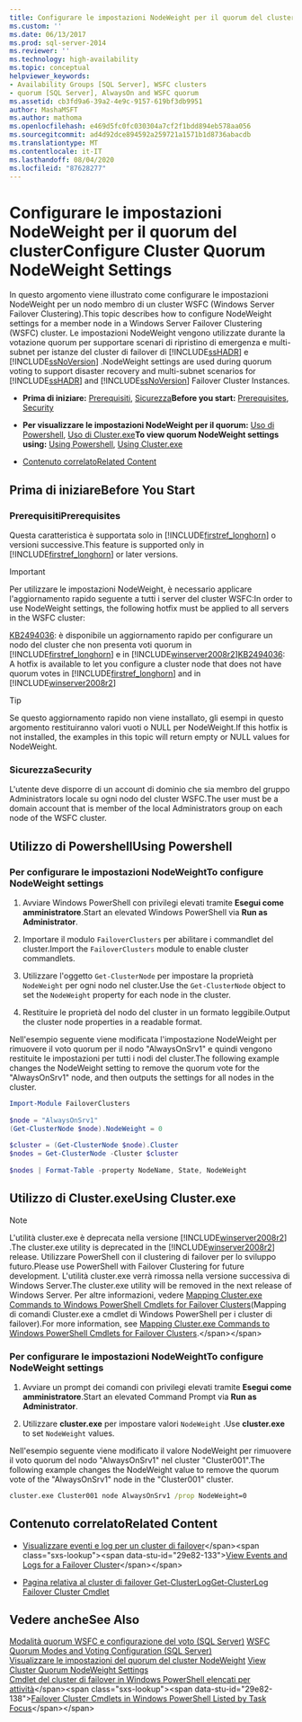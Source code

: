 ```yaml
---
title: Configurare le impostazioni NodeWeight per il quorum del cluster | Microsoft Docs
ms.custom: ''
ms.date: 06/13/2017
ms.prod: sql-server-2014
ms.reviewer: ''
ms.technology: high-availability
ms.topic: conceptual
helpviewer_keywords:
- Availability Groups [SQL Server], WSFC clusters
- quorum [SQL Server], AlwaysOn and WSFC quorum
ms.assetid: cb3fd9a6-39a2-4e9c-9157-619bf3db9951
author: MashaMSFT
ms.author: mathoma
ms.openlocfilehash: e469d5fc0fc030304a7cf2f1bdd894eb578aa056
ms.sourcegitcommit: ad4d92dce894592a259721a1571b1d8736abacdb
ms.translationtype: MT
ms.contentlocale: it-IT
ms.lasthandoff: 08/04/2020
ms.locfileid: "87628277"
---
```

# <a name="configure-cluster-quorum-nodeweight-settings"></a><span data-ttu-id="29e82-102">Configurare le impostazioni NodeWeight per il quorum del cluster</span><span class="sxs-lookup"><span data-stu-id="29e82-102">Configure Cluster Quorum NodeWeight Settings</span></span>
  <span data-ttu-id="29e82-103">In questo argomento viene illustrato come configurare le impostazioni NodeWeight per un nodo membro di un cluster WSFC (Windows Server Failover Clustering).</span><span class="sxs-lookup"><span data-stu-id="29e82-103">This topic describes how to configure NodeWeight settings for a member node in a Windows Server Failover Clustering (WSFC) cluster.</span></span> <span data-ttu-id="29e82-104">Le impostazioni NodeWeight vengono utilizzate durante la votazione quorum per supportare scenari di ripristino di emergenza e multi-subnet per istanze del cluster di failover di [!INCLUDE[ssHADR](../../../includes/sshadr-md.md)] e [!INCLUDE[ssNoVersion](../../../includes/ssnoversion-md.md)] .</span><span class="sxs-lookup"><span data-stu-id="29e82-104">NodeWeight settings are used during quorum voting to support disaster recovery and multi-subnet scenarios for [!INCLUDE[ssHADR](../../../includes/sshadr-md.md)] and [!INCLUDE[ssNoVersion](../../../includes/ssnoversion-md.md)] Failover Cluster Instances.</span></span>  
  
-   <span data-ttu-id="29e82-105">**Prima di iniziare:**  [Prerequisiti](#Prerequisites), [Sicurezza](#Security)</span><span class="sxs-lookup"><span data-stu-id="29e82-105">**Before you start:**  [Prerequisites](#Prerequisites), [Security](#Security)</span></span>  
  
-   <span data-ttu-id="29e82-106">**Per visualizzare le impostazioni NodeWeight per il quorum:** [Uso di Powershell](#PowerShellProcedure), [Uso di Cluster.exe](#CommandPromptProcedure)</span><span class="sxs-lookup"><span data-stu-id="29e82-106">**To view quorum NodeWeight settings using:** [Using Powershell](#PowerShellProcedure), [Using Cluster.exe](#CommandPromptProcedure)</span></span>  
  
-   [<span data-ttu-id="29e82-107">Contenuto correlato</span><span class="sxs-lookup"><span data-stu-id="29e82-107">Related Content</span></span>](#RelatedContent)  
  
##  <a name="before-you-start"></a><a name="BeforeYouBegin"></a> <span data-ttu-id="29e82-108">Prima di iniziare</span><span class="sxs-lookup"><span data-stu-id="29e82-108">Before You Start</span></span>  
  
###  <a name="prerequisites"></a><a name="Prerequisites"></a> <span data-ttu-id="29e82-109">Prerequisiti</span><span class="sxs-lookup"><span data-stu-id="29e82-109">Prerequisites</span></span>  
 <span data-ttu-id="29e82-110">Questa caratteristica è supportata solo in [!INCLUDE[firstref_longhorn](../../../includes/firstref-longhorn-md.md)] o versioni successive.</span><span class="sxs-lookup"><span data-stu-id="29e82-110">This feature is supported only in [!INCLUDE[firstref_longhorn](../../../includes/firstref-longhorn-md.md)] or later versions.</span></span>  
  
> [!IMPORTANT]  
>  <span data-ttu-id="29e82-111">Per utilizzare le impostazioni NodeWeight, è necessario applicare l'aggiornamento rapido seguente a tutti i server del cluster WSFC:</span><span class="sxs-lookup"><span data-stu-id="29e82-111">In order to use NodeWeight settings, the following hotfix must be applied to all servers in the WSFC cluster:</span></span>  
>   
>  <span data-ttu-id="29e82-112">[KB2494036](https://support.microsoft.com/kb/2494036): è disponibile un aggiornamento rapido per configurare un nodo del cluster che non presenta voti quorum in [!INCLUDE[firstref_longhorn](../../../includes/firstref-longhorn-md.md)] e in [!INCLUDE[winserver2008r2](../../../includes/winserver2008r2-md.md)]</span><span class="sxs-lookup"><span data-stu-id="29e82-112">[KB2494036](https://support.microsoft.com/kb/2494036): A hotfix is available to let you configure a cluster node that does not have quorum votes in [!INCLUDE[firstref_longhorn](../../../includes/firstref-longhorn-md.md)] and in [!INCLUDE[winserver2008r2](../../../includes/winserver2008r2-md.md)]</span></span>  
  
> [!TIP]  
>  <span data-ttu-id="29e82-113">Se questo aggiornamento rapido non viene installato, gli esempi in questo argomento restituiranno valori vuoti o NULL per NodeWeight.</span><span class="sxs-lookup"><span data-stu-id="29e82-113">If this hotfix is not installed, the examples in this topic will return empty or NULL values for NodeWeight.</span></span>  
  
###  <a name="security"></a><a name="Security"></a> <span data-ttu-id="29e82-114">Sicurezza</span><span class="sxs-lookup"><span data-stu-id="29e82-114">Security</span></span>  
 <span data-ttu-id="29e82-115">L'utente deve disporre di un account di dominio che sia membro del gruppo Administrators locale su ogni nodo del cluster WSFC.</span><span class="sxs-lookup"><span data-stu-id="29e82-115">The user must be a domain account that is member of the local Administrators group on each node of the WSFC cluster.</span></span>  
  
##  <a name="using-powershell"></a><a name="PowerShellProcedure"></a> <span data-ttu-id="29e82-116">Utilizzo di Powershell</span><span class="sxs-lookup"><span data-stu-id="29e82-116">Using Powershell</span></span>  
  
### <a name="to-configure-nodeweight-settings"></a><span data-ttu-id="29e82-117">Per configurare le impostazioni NodeWeight</span><span class="sxs-lookup"><span data-stu-id="29e82-117">To configure NodeWeight settings</span></span>
  
1.  <span data-ttu-id="29e82-118">Avviare Windows PowerShell con privilegi elevati tramite **Esegui come amministratore**.</span><span class="sxs-lookup"><span data-stu-id="29e82-118">Start an elevated Windows PowerShell via **Run as Administrator**.</span></span>  
  
2.  <span data-ttu-id="29e82-119">Importare il modulo `FailoverClusters` per abilitare i commandlet del cluster.</span><span class="sxs-lookup"><span data-stu-id="29e82-119">Import the `FailoverClusters` module to enable cluster commandlets.</span></span>  
  
3.  <span data-ttu-id="29e82-120">Utilizzare l'oggetto `Get-ClusterNode` per impostare la proprietà `NodeWeight` per ogni nodo nel cluster.</span><span class="sxs-lookup"><span data-stu-id="29e82-120">Use the `Get-ClusterNode` object to set the `NodeWeight` property for each node in the cluster.</span></span>  
  
4.  <span data-ttu-id="29e82-121">Restituire le proprietà del nodo del cluster in un formato leggibile.</span><span class="sxs-lookup"><span data-stu-id="29e82-121">Output the cluster node properties in a readable format.</span></span>  
  
 <span data-ttu-id="29e82-122">Nell'esempio seguente viene modificata l'impostazione NodeWeight per rimuovere il voto quorum per il nodo "AlwaysOnSrv1" e quindi vengono restituite le impostazioni per tutti i nodi del cluster.</span><span class="sxs-lookup"><span data-stu-id="29e82-122">The following example changes the NodeWeight setting to remove the quorum vote for the "AlwaysOnSrv1" node, and then outputs the settings for all nodes in the cluster.</span></span>
  
```powershell  
Import-Module FailoverClusters  
  
$node = "AlwaysOnSrv1"  
(Get-ClusterNode $node).NodeWeight = 0  
  
$cluster = (Get-ClusterNode $node).Cluster  
$nodes = Get-ClusterNode -Cluster $cluster  
  
$nodes | Format-Table -property NodeName, State, NodeWeight  
```  
  
##  <a name="using-clusterexe"></a><a name="CommandPromptProcedure"></a> <span data-ttu-id="29e82-123">Utilizzo di Cluster.exe</span><span class="sxs-lookup"><span data-stu-id="29e82-123">Using Cluster.exe</span></span>  
  
> [!NOTE]  
>  <span data-ttu-id="29e82-124">L'utilità cluster.exe è deprecata nella versione [!INCLUDE[winserver2008r2](../../../includes/winserver2008r2-md.md)] .</span><span class="sxs-lookup"><span data-stu-id="29e82-124">The cluster.exe utility is deprecated in the [!INCLUDE[winserver2008r2](../../../includes/winserver2008r2-md.md)] release.</span></span>  <span data-ttu-id="29e82-125">Utilizzare PowerShell con il clustering di failover per lo sviluppo futuro.</span><span class="sxs-lookup"><span data-stu-id="29e82-125">Please use PowerShell with Failover Clustering for future development.</span></span>  <span data-ttu-id="29e82-126">L'utilità cluster.exe verrà rimossa nella versione successiva di Windows Server.</span><span class="sxs-lookup"><span data-stu-id="29e82-126">The cluster.exe utility will be removed in the next release of Windows Server.</span></span> <span data-ttu-id="29e82-127">Per altre informazioni, vedere [Mapping Cluster.exe Commands to Windows PowerShell Cmdlets for Failover Clusters](https://technet.microsoft.com/library/ee619744\(WS.10\).aspx)(Mapping di comandi Cluster.exe a cmdlet di Windows PowerShell per i cluster di failover).</span><span class="sxs-lookup"><span data-stu-id="29e82-127">For more information, see [Mapping Cluster.exe Commands to Windows PowerShell Cmdlets for Failover Clusters](https://technet.microsoft.com/library/ee619744\(WS.10\).aspx).</span></span>  
  
### <a name="to-configure-nodeweight-settings"></a><span data-ttu-id="29e82-128">Per configurare le impostazioni NodeWeight</span><span class="sxs-lookup"><span data-stu-id="29e82-128">To configure NodeWeight settings</span></span>
  
1.  <span data-ttu-id="29e82-129">Avviare un prompt dei comandi con privilegi elevati tramite **Esegui come amministratore**.</span><span class="sxs-lookup"><span data-stu-id="29e82-129">Start an elevated Command Prompt via **Run as Administrator**.</span></span>  
  
2.  <span data-ttu-id="29e82-130">Utilizzare **cluster.exe** per impostare valori `NodeWeight` .</span><span class="sxs-lookup"><span data-stu-id="29e82-130">Use **cluster.exe** to set `NodeWeight` values.</span></span>  

 <span data-ttu-id="29e82-131">Nell'esempio seguente viene modificato il valore NodeWeight per rimuovere il voto quorum del nodo "AlwaysOnSrv1" nel cluster "Cluster001".</span><span class="sxs-lookup"><span data-stu-id="29e82-131">The following example changes the NodeWeight value to remove the quorum vote of the "AlwaysOnSrv1" node in the "Cluster001" cluster.</span></span>  
  
```cmd
cluster.exe Cluster001 node AlwaysOnSrv1 /prop NodeWeight=0  
```  
  
##  <a name="related-content"></a><a name="RelatedContent"></a> <span data-ttu-id="29e82-132">Contenuto correlato</span><span class="sxs-lookup"><span data-stu-id="29e82-132">Related Content</span></span>  
  
-   <span data-ttu-id="29e82-133">[Visualizzare eventi e log per un cluster di failover](https://technet.microsoft.com/library/cc772342\(WS.10\).aspx)</span><span class="sxs-lookup"><span data-stu-id="29e82-133">[View Events and Logs for a Failover Cluster](https://technet.microsoft.com/library/cc772342\(WS.10\).aspx)</span></span>  
  
-   [<span data-ttu-id="29e82-134">Pagina relativa al cluster di failover Get-ClusterLog</span><span class="sxs-lookup"><span data-stu-id="29e82-134">Get-ClusterLog Failover Cluster Cmdlet</span></span>](https://technet.microsoft.com/library/ee461045.aspx)  
  
## <a name="see-also"></a><span data-ttu-id="29e82-135">Vedere anche</span><span class="sxs-lookup"><span data-stu-id="29e82-135">See Also</span></span>  
 <span data-ttu-id="29e82-136">[Modalità quorum WSFC e configurazione del voto &#40;SQL Server&#41;](wsfc-quorum-modes-and-voting-configuration-sql-server.md) </span><span class="sxs-lookup"><span data-stu-id="29e82-136">[WSFC Quorum Modes and Voting Configuration &#40;SQL Server&#41;](wsfc-quorum-modes-and-voting-configuration-sql-server.md) </span></span>  
 <span data-ttu-id="29e82-137">[Visualizzare le impostazioni del quorum del cluster NodeWeight](view-cluster-quorum-nodeweight-settings.md) </span><span class="sxs-lookup"><span data-stu-id="29e82-137">[View Cluster Quorum NodeWeight Settings](view-cluster-quorum-nodeweight-settings.md) </span></span>  
 <span data-ttu-id="29e82-138">[Cmdlet del cluster di failover in Windows PowerShell elencati per attività](https://technet.microsoft.com/library/ee619761\(WS.10\).aspx)</span><span class="sxs-lookup"><span data-stu-id="29e82-138">[Failover Cluster Cmdlets in Windows PowerShell Listed by Task Focus](https://technet.microsoft.com/library/ee619761\(WS.10\).aspx)</span></span>  
